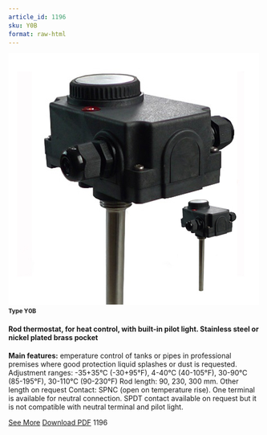 ```yaml
---
article_id: 1196
sku: Y0B
format: raw-html
---
```

 <!--  <span class="tag-top">New</span> --> 
 <img src="../new-images/Y0B.jpg" class="card-imgs mb-2">
 <small class="text-grey mb-2"><b>Type Y0B</b> </small>
 <h4>Rod thermostat, for heat control, with built-in pilot light. Stainless steel or nickel plated brass pocket</h4>
 <p><b>Main features:</b> emperature control of tanks or pipes in professional premises where good protection liquid splashes or dust is requested.
 Adjustment ranges: -35+35&#xB0;C (-30+95&#xB0;F), 4-40&#xB0;C (40-105&#xB0;F), 30-90&#xB0;C (85-195&#xB0;F), 30-110&#xB0;C (90-230&#xB0;F) Rod length: 90, 230, 300 mm. Other length on request Contact: SPNC (open on temperature rise). One terminal is available for neutral connection. SPDT contact available on request but it is not compatible with neutral terminal and pilot light.</p>
 <div class="btns">
 <a href="../en/y0b.html" class="btn-red">See More</a>
 <a href="../en/pdf/Y0B-EN-20150717.pdf" target="_blank" class="btn-red">Download PDF</a>
 <!-- <a href="javascript:void(0);" class="access-link"> Access full catalogue <i class="fa fa-external-link" aria-hidden="true"></i> </a> -->
 <span class="number-btn">1196</span>
 </div>
 